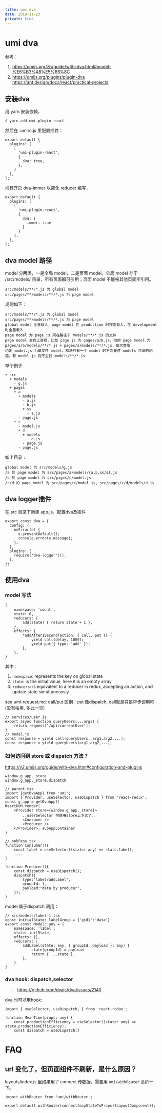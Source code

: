 ```yaml
---
title: umi dva
date: 2019-11-23
private: true
---
```

# umi dva
参考： 
1. https://umijs.org/zh/guide/with-dva.html#model-%E6%B3%A8%E5%86%8C
2. https://umijs.org/plugins/plugin-dva
https://ant.design/docs/react/practical-projects

## 安装dva
用 yarn 安装依赖，

    $ yarn add umi-plugin-react

然后在 .umirc.js 里配置插件：

    export default {
      plugins: [
        [
          'umi-plugin-react',
          {
            dva: true,
          },
        ]
      ],
    };

推荐开启 dva-immer 以简化 reducer 编写，

    export default {
      plugins: [
        [
          'umi-plugin-react',
          {
            dva: {
              immer: true
            }
          }
        ],
      ],
    };

## dva model 路径
model 分两类，一是全局 model，二是页面 model。全局 model 存于 /src/models/ 目录，所有页面都可引用；页面 model 不能被其他页面所引用。

    src/models/**/*.js 为 global model
    src/pages/**/models/**/*.js 为 page model

规则如下：

    src/models/**/*.js 为 global model
    src/pages/**/models/**/*.js 为 page model
    global model 全量载入，page model 在 production 时按需载入，在 development 时全量载入
    page model 为 page js 所在路径下 models/**/*.js 的文件
    page model 会向上查找，比如 page js 为 pages/a/b.js，他的 page model 为 pages/a/b/models/**/*.js + pages/a/models/**/*.js，依次类推
    约定 model.js 为单文件 model，解决只有一个 model 时不需要建 models 目录的问题，有 model.js 则不去找 models/**/*.js

举个例子

    + src
      + models
        - g.js
      + pages
        + a
          + models
            - a.js
            - b.js
            + ss
              - s.js
          - page.js
        + c
          - model.js
          + d
            + models
              - d.js
            - page.js
          - page.js

如上目录：

    global model 为 src/models/g.js
    /a 的 page model 为 src/pages/a/models/{a,b,ss/s}.js
    /c 的 page model 为 src/pages/c/model.js
    /c/d 的 page model 为 src/pages/c/model.js, src/pages/c/d/models/d.js

## dva logger插件
在 src 目录下新建 app.js，配置dva及插件

    export const dva = {
      config: {
        onError(e) {
          e.preventDefault();
          console.error(e.message);
        },
      },
      plugins: [
        require('dva-logger')(),
      ],
    };

## 使用dva
### model 写法
    {
        namespace: 'count',
        state: 0,
        reducers: {
            add(state) { return state + 1 },
        },
        effects: {
            *addAfter1Second(action, { call, put }) {
                yield call(delay, 1000);
                yield put({ type: 'add' });
            },
        },
    }

其中：

1. `namespace`: represents the key on global state
2. `state`: is the initial value, here it is an empty array
3. `reducers`: is equivalent to a reducer in redux, accepting an action, and update state simultaneously

see umi-request.md: call/put 区别：put 像dispatch, call就是只是异步调用吧(没有啥用, 多此一举)

    // services/user.js
    export async function queryUsers(...args) {
        return request('/api/currentUser');
    }
    // model.js
    const response = yield call(queryUsers, arg1,arg2,...);
    const response = yield queryUsers(arg1,arg2,...);

### 如何访问到 store 或 dispatch 方法？
https://v2.umijs.org/guide/with-dva.html#configuration-and-plugins

    window.g_app._store
    window.g_app._store.dispatch

    // parent.tsx
    import {getDvaApp} from 'umi';
    import { Provider, useSelector, useDispatch } from 'react-redux';
    const g_app = getDvaApp()
    ReactDOM.render(
        <Provider store={window.g_app._store}>
            ..userSelector 可使用store上下文了..
            <Consumer />
            <Producer />
        </Provider>, subAppContainer
    }

    // subPage.tsx
    function Consumer(){
        const label = useSelector((state: any) => state.label);
        ....
    }

    function Producer(){
        const dispatch = useDispatch();
        dispatch({
            type:"label/addLabel",
            groupId: 1,
            payload:"data by producer",
        });
    }

model 属于dispatch 调用：

    // src/models/label-1.tsx
    const initialState: labelGroup = {'gid1':'data'}
    export const Model: any = {
        namespace: 'label',
        state: initState,
        effects: {},
        reducers: {
            addLabel(state: any, { groupId, payload }: any) {
                state[groupId] = payload
                return { ...state };
            },
        }
    }


### dva hook: dispatch,selector
> https://github.com/dvajs/dva/issues/2140

dva 也可以用hook:

    import { useSelector, useDispatch, } from 'react-redux';

    function MeanTime(props: any) {
        const productionEfficiency = useSelector((state: any) => state.productionEfficiency);
        const dispatch = useDispatch()


# FAQ
## url 变化了，但页面组件不刷新，是什么原因？
layouts/index.js 里如果用了 connect 传数据，需要用 `umi/withRouter` 高阶一下。

    import withRouter from 'umi/withRouter';

    export default withRouter(connect(mapStateToProps)(LayoutComponent));

